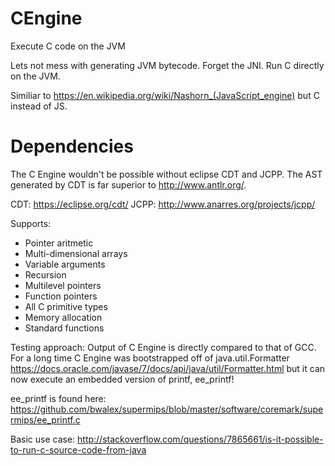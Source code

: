 # CEngine
Execute C code on the JVM

Lets not mess with generating JVM bytecode.  Forget the JNI.  Run C directly on the JVM.

Similiar to https://en.wikipedia.org/wiki/Nashorn_(JavaScript_engine) but C instead of JS.

# Dependencies

The C Engine wouldn't be possible without eclipse CDT and JCPP.  The AST generated by CDT is far superior to http://www.antlr.org/.

CDT: https://eclipse.org/cdt/
JCPP: http://www.anarres.org/projects/jcpp/

Supports:
- Pointer aritmetic
- Multi-dimensional arrays
- Variable arguments
- Recursion
- Multilevel pointers
- Function pointers
- All C primitive types
- Memory allocation
- Standard functions

Testing approach:
Output of C Engine is directly compared to that of GCC. For a long time C Engine was bootstrapped off of java.util.Formatter https://docs.oracle.com/javase/7/docs/api/java/util/Formatter.html but it can now execute an embedded version of printf, ee_printf!

ee_printf is found here:
https://github.com/bwalex/supermips/blob/master/software/coremark/supermips/ee_printf.c

Basic use case:
http://stackoverflow.com/questions/7865661/is-it-possible-to-run-c-source-code-from-java
